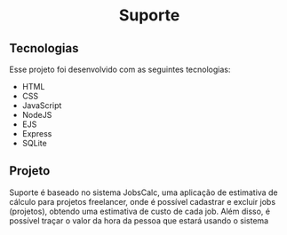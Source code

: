 <h1 align="center">
  Suporte
</h1>

##  Tecnologias

Esse projeto foi desenvolvido com as seguintes tecnologias:

- HTML
- CSS
- JavaScript
- NodeJS
- EJS
- Express
- SQLite

##  Projeto

Suporte é baseado no sistema JobsCalc, uma aplicação de estimativa de cálculo para projetos freelancer, onde é possível cadastrar e excluir jobs (projetos), obtendo uma estimativa de custo de cada job. Além disso, é possível traçar o valor da hora da pessoa que estará usando o sistema 
